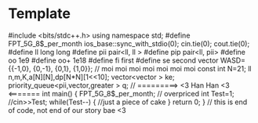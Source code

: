 # Template
#include <bits/stdc++.h>
using namespace std;
#define FPT_5G_8$_per_month ios_base::sync_with_stdio(0); cin.tie(0); cout.tie(0);
#define ll long long
#define pii pair<ll, ll >
#define pip pair<ll, pii>
#define oo 1e9
#define oo+ 1e18
#define fi first
#define se second
vector<pii > WASD={{-1,0}, {0,-1}, {0,1}, {1,0}};
// moi moi moi moi moi moi moi
const int N=21;
ll n,m,K,a[N][N],dp[N*N][1<<10];
vector<vector<pii> > ke;
priority_queue<pii,vector<pii>,greater<pii> > q;
// =========> <3 Han Han <3 <=======
int main()
{
    FPT_5G_8$_per_month; // overpriced
    int Test=1;         //cin>>Test;
    while(Test--)
    {
        //just a piece of cake
    }
    return 0;
}
// this is end of code, not end of our story bae <3
